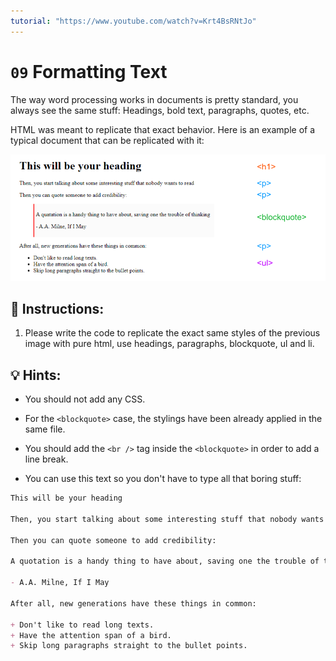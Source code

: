 ```yaml
---
tutorial: "https://www.youtube.com/watch?v=Krt4BsRNtJo"
---
```


# `09` Formatting Text

The way word processing works in documents is pretty standard, you always see the same stuff: Headings, bold text, paragraphs, quotes, etc.

HTML was meant to replicate that exact behavior. Here is an example of a typical document that can be replicated with it:

![HTML preview](../../.learn/assets/09-formating-text.png?raw=true)

## 📝 Instructions:

1. Please write the code to replicate the exact same styles of the previous image with pure html, use headings, paragraphs, blockquote, ul and li.

## 💡 Hints:

+ You should not add any CSS.

+ For the `<blockquote>` case, the stylings have been already applied in the same file.

+ You should add the `<br />` tag inside the `<blockquote>` in order to add a line break.

+ You can use this text so you don't have to type all that boring stuff:

```md
This will be your heading

Then, you start talking about some interesting stuff that nobody wants to read

Then you can quote someone to add credibility:

A quotation is a handy thing to have about, saving one the trouble of thinking

- A.A. Milne, If I May

After all, new generations have these things in common:

+ Don't like to read long texts.
+ Have the attention span of a bird.
+ Skip long paragraphs straight to the bullet points.
```

